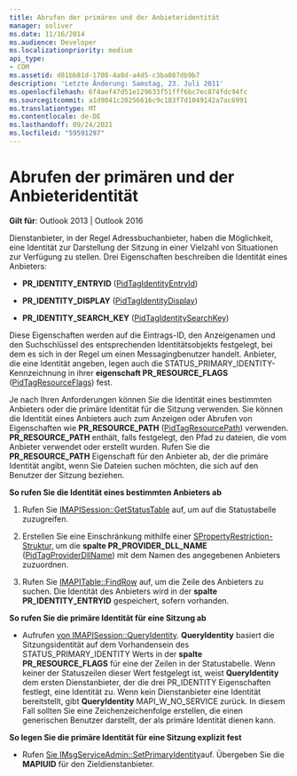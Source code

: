 ```yaml
---
title: Abrufen der primären und der Anbieteridentität
manager: soliver
ms.date: 11/16/2014
ms.audience: Developer
ms.localizationpriority: medium
api_type:
- COM
ms.assetid: d81bb81d-1708-4a8d-a4d5-c3ba087db9b7
description: 'Letzte Änderung: Samstag, 23. Juli 2011'
ms.openlocfilehash: 6f4aef47d51e129633f51fff6bc7ec874fdc94fc
ms.sourcegitcommit: a1d9041c20256616c9c183f7d1049142a7ac6991
ms.translationtype: MT
ms.contentlocale: de-DE
ms.lasthandoff: 09/24/2021
ms.locfileid: "59591297"
---
```

# <a name="retrieving-primary-and-provider-identity"></a>Abrufen der primären und der Anbieteridentität

  
  
**Gilt für**: Outlook 2013 | Outlook 2016 
  
Dienstanbieter, in der Regel Adressbuchanbieter, haben die Möglichkeit, eine Identität zur Darstellung der Sitzung in einer Vielzahl von Situationen zur Verfügung zu stellen. Drei Eigenschaften beschreiben die Identität eines Anbieters:
  
- **PR_IDENTITY_ENTRYID** ([PidTagIdentityEntryId](pidtagidentityentryid-canonical-property.md)) 
    
- **PR_IDENTITY_DISPLAY** ([PidTagIdentityDisplay](pidtagidentitydisplay-canonical-property.md)) 
    
- **PR_IDENTITY_SEARCH_KEY** ([PidTagIdentitySearchKey](pidtagidentitysearchkey-canonical-property.md)) 
    
Diese Eigenschaften werden auf die Eintrags-ID, den Anzeigenamen und den Suchschlüssel des entsprechenden Identitätsobjekts festgelegt, bei dem es sich in der Regel um einen Messagingbenutzer handelt. Anbieter, die eine Identität angeben, legen auch die STATUS_PRIMARY_IDENTITY-Kennzeichnung in ihrer **eigenschaft PR_RESOURCE_FLAGS** ([PidTagResourceFlags](pidtagresourceflags-canonical-property.md)) fest.
  
Je nach Ihren Anforderungen können Sie die Identität eines bestimmten Anbieters oder die primäre Identität für die Sitzung verwenden. Sie können die Identität eines Anbieters auch zum Anzeigen oder Abrufen von Eigenschaften wie **PR_RESOURCE_PATH** ([PidTagResourcePath](pidtagresourcepath-canonical-property.md)) verwenden. **PR_RESOURCE_PATH** enthält, falls festgelegt, den Pfad zu dateien, die vom Anbieter verwendet oder erstellt wurden. Rufen Sie die **PR_RESOURCE_PATH** Eigenschaft für den Anbieter ab, der die primäre Identität angibt, wenn Sie Dateien suchen möchten, die sich auf den Benutzer der Sitzung beziehen. 
  
 **So rufen Sie die Identität eines bestimmten Anbieters ab**
  
1. Rufen Sie [IMAPISession::GetStatusTable](imapisession-getstatustable.md) auf, um auf die Statustabelle zuzugreifen. 
    
2. Erstellen Sie eine Einschränkung mithilfe einer [SPropertyRestriction-Struktur,](spropertyrestriction.md) um die **spalte PR_PROVIDER_DLL_NAME** ([PidTagProviderDllName](pidtagproviderdllname-canonical-property.md)) mit dem Namen des angegebenen Anbieters zuzuordnen. 
    
3. Rufen Sie [IMAPITable::FindRow](imapitable-findrow.md) auf, um die Zeile des Anbieters zu suchen. Die Identität des Anbieters wird in der **spalte PR_IDENTITY_ENTRYID** gespeichert, sofern vorhanden. 
    
 **So rufen Sie die primäre Identität für eine Sitzung ab**
  
- Aufrufen [von IMAPISession::QueryIdentity](imapisession-queryidentity.md). **QueryIdentity** basiert die Sitzungsidentität auf dem Vorhandensein des STATUS_PRIMARY_IDENTITY Werts in der **spalte PR_RESOURCE_FLAGS** für eine der Zeilen in der Statustabelle. Wenn keiner der Statuszeilen dieser Wert festgelegt ist, weist **QueryIdentity** dem ersten Dienstanbieter, der die drei PR_IDENTITY Eigenschaften festlegt, eine Identität zu. Wenn kein Dienstanbieter eine Identität bereitstellt, gibt **QueryIdentity** MAPI_W_NO_SERVICE zurück. In diesem Fall sollten Sie eine Zeichenzeichenfolge erstellen, die einen generischen Benutzer darstellt, der als primäre Identität dienen kann. 
    
 **So legen Sie die primäre Identität für eine Sitzung explizit fest**
  
- Rufen [Sie IMsgServiceAdmin::SetPrimaryIdentity](imsgserviceadmin-setprimaryidentity.md)auf. Übergeben Sie die **MAPIUID** für den Zieldienstanbieter. 
    

